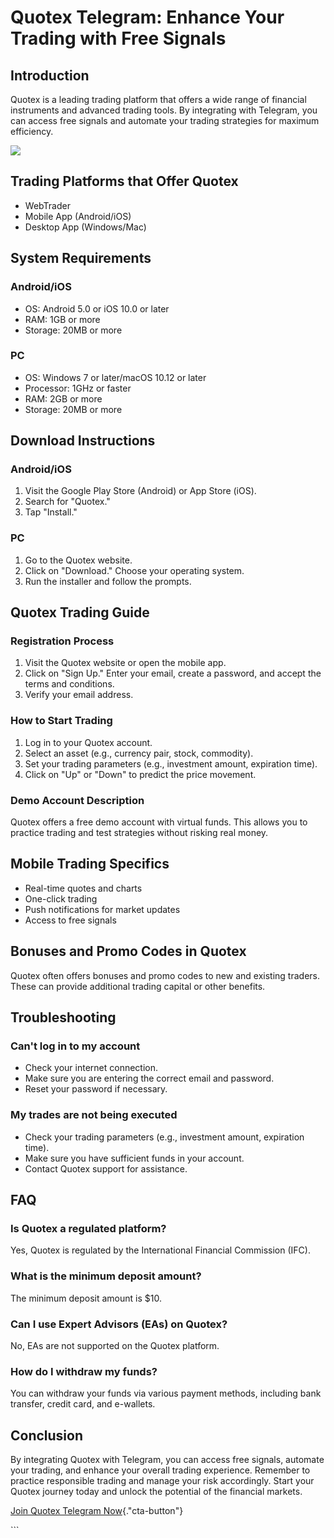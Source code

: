 # Quotex Telegram: Enhance Your Trading with Free Signals

## Introduction

Quotex is a leading trading platform that offers a wide range of
financial instruments and advanced trading tools. By integrating with
Telegram, you can access free signals and automate your trading
strategies for maximum efficiency.

[![](https://static.quotex.io/files/8_en/300_250.jpg)](https://traff.sbs/brokerqxsignupf)

## Trading Platforms that Offer Quotex

-   WebTrader
-   Mobile App (Android/iOS)
-   Desktop App (Windows/Mac)

## System Requirements

### Android/iOS

-   OS: Android 5.0 or iOS 10.0 or later
-   RAM: 1GB or more
-   Storage: 20MB or more

### PC

-   OS: Windows 7 or later/macOS 10.12 or later
-   Processor: 1GHz or faster
-   RAM: 2GB or more
-   Storage: 20MB or more

## Download Instructions

### Android/iOS

1.  Visit the Google Play Store (Android) or App Store (iOS).
2.  Search for "Quotex."
3.  Tap "Install."

### PC

1.  Go to the Quotex website.
2.  Click on "Download." Choose your operating system.
3.  Run the installer and follow the prompts.

## Quotex Trading Guide

### Registration Process

1.  Visit the Quotex website or open the mobile app.
2.  Click on "Sign Up." Enter your email, create a password, and
    accept the terms and conditions.
3.  Verify your email address.

### How to Start Trading

1.  Log in to your Quotex account.
2.  Select an asset (e.g., currency pair, stock, commodity).
3.  Set your trading parameters (e.g., investment amount, expiration
    time).
4.  Click on "Up" or "Down" to predict the price movement.

### Demo Account Description

Quotex offers a free demo account with virtual funds. This allows you to
practice trading and test strategies without risking real money.

## Mobile Trading Specifics

-   Real-time quotes and charts
-   One-click trading
-   Push notifications for market updates
-   Access to free signals

## Bonuses and Promo Codes in Quotex

Quotex often offers bonuses and promo codes to new and existing traders.
These can provide additional trading capital or other benefits.

## Troubleshooting

### Can\'t log in to my account

-   Check your internet connection.
-   Make sure you are entering the correct email and password.
-   Reset your password if necessary.

### My trades are not being executed

-   Check your trading parameters (e.g., investment amount, expiration
    time).
-   Make sure you have sufficient funds in your account.
-   Contact Quotex support for assistance.

## FAQ

### Is Quotex a regulated platform?

Yes, Quotex is regulated by the International Financial Commission
(IFC).

### What is the minimum deposit amount?

The minimum deposit amount is \$10.

### Can I use Expert Advisors (EAs) on Quotex?

No, EAs are not supported on the Quotex platform.

### How do I withdraw my funds?

You can withdraw your funds via various payment methods, including bank
transfer, credit card, and e-wallets.

## Conclusion

By integrating Quotex with Telegram, you can access free signals,
automate your trading, and enhance your overall trading experience.
Remember to practice responsible trading and manage your risk
accordingly. Start your Quotex journey today and unlock the potential of
the financial markets.

[Join Quotex Telegram
Now](\%22https://traff.sbs/brokerqxsignup\%22){."cta-button"}

\`\`\`

